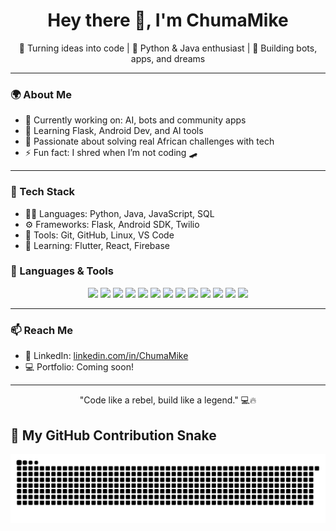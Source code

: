 <h1 align="center">Hey there 👋, I'm ChumaMike</h1>
<p align="center">🚀 Turning ideas into code | 🔧 Python & Java enthusiast | 💬 Building bots, apps, and dreams</p>

---

### 🌍 About Me

- 🔭 Currently working on: AI, bots and community apps  
- 🌱 Learning Flask, Android Dev, and AI tools  
- 🎯 Passionate about solving real African challenges with tech  
- ⚡ Fun fact: I shred when I’m not coding 🛹

---

### 💼 Tech Stack
- 👨‍💻 Languages: Python, Java, JavaScript, SQL
- ⚙️ Frameworks: Flask, Android SDK, Twilio
- 🧰 Tools: Git, GitHub, Linux, VS Code
- 🎨 Learning: Flutter, React, Firebase


### 🧰 Languages & Tools

<p align="center"> <img src="https://img.shields.io/badge/Python-3670A0?style=for-the-badge&logo=python&logoColor=white" /> <img src="https://img.shields.io/badge/Java-ED8B00?style=for-the-badge&logo=java&logoColor=white" /> <img src="https://img.shields.io/badge/JavaScript-F7DF1E?style=for-the-badge&logo=javascript&logoColor=black" /> <img src="https://img.shields.io/badge/SQL-4479A1?style=for-the-badge&logo=postgresql&logoColor=white" /> <img src="https://img.shields.io/badge/Flask-black?style=for-the-badge&logo=flask&logoColor=white" /> <img src="https://img.shields.io/badge/Twilio-F22F46?style=for-the-badge&logo=twilio&logoColor=white" /> <img src="https://img.shields.io/badge/Android-3DDC84?style=for-the-badge&logo=android&logoColor=white" /> <img src="https://img.shields.io/badge/Android%20Studio-3DDC84?style=for-the-badge&logo=android-studio&logoColor=white" /> <img src="https://img.shields.io/badge/Linux-FCC624?style=for-the-badge&logo=linux&logoColor=black" /> <img src="https://img.shields.io/badge/Git-F05032?style=for-the-badge&logo=git&logoColor=white" /> <img src="https://img.shields.io/badge/GitHub-181717?style=for-the-badge&logo=github&logoColor=white" /> <img src="https://img.shields.io/badge/VS%20Code-007ACC?style=for-the-badge&logo=visual-studio-code&logoColor=white" /> <img src="https://img.shields.io/badge/Microsoft%20Office-D83B01?style=for-the-badge&logo=microsoft-office&logoColor=white" /> </p>

---

### 📫 Reach Me

- 💼 LinkedIn: [linkedin.com/in/ChumaMike](https://linkedin.com/in/ChumaMike)
- 💻 Portfolio: Coming soon!

---

<p align="center">"Code like a rebel, build like a legend." 💻🔥</p>


## 🐍 My GitHub Contribution Snake

![GitHub Snake dark](https://raw.githubusercontent.com/yyle88/yyle88/snake/github-contribution-grid-snake-dark.svg#gh-dark-mode-only)

